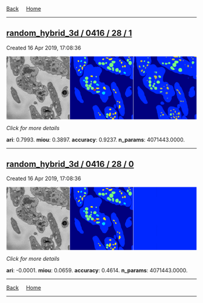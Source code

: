 
[Back](..)&nbsp;&nbsp;&nbsp;&nbsp;&nbsp;[Home](https://leapmanlab.github.io/snapshots)

---

<div class="summary"><a href="1"><h2>random_hybrid_3d / 0416 / 28 / 1</h2></a><p>Created 16 Apr 2019, 17:08:36
</p><a href="1"><img src="1/media/summary.png" align="center"></a><p>
<i>Click for more details</i>
</p></div>

**ari**: 0.7993. **miou**: 0.3897. **accuracy**: 0.9237. **n_params**: 4071443.0000. 

---

<div class="summary"><a href="0"><h2>random_hybrid_3d / 0416 / 28 / 0</h2></a><p>Created 16 Apr 2019, 17:08:36
</p><a href="0"><img src="0/media/summary.png" align="center"></a><p>
<i>Click for more details</i>
</p></div>

**ari**: -0.0001. **miou**: 0.0659. **accuracy**: 0.4614. **n_params**: 4071443.0000. 

---

[Back](..)&nbsp;&nbsp;&nbsp;&nbsp;&nbsp;[Home](https://leapmanlab.github.io/snapshots)

---